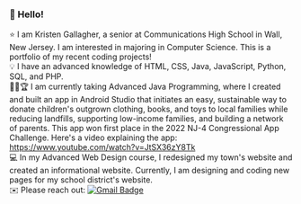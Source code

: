 ### :wave: Hello!

:star: I am Kristen Gallagher, a senior at Communications High School in Wall, New Jersey. I am interested in majoring in Computer Science. This is a portfolio of my recent coding projects!  
:bulb: I have an advanced knowledge of HTML, CSS, Java, JavaScript, Python, SQL, and PHP. <br /> 
:iphone::heavy_plus_sign::trophy: I am currently taking Advanced Java Programming, where I created and built an app in Android Studio that initiates an easy, sustainable way to donate children's outgrown clothing, books, and toys to local families while reducing landfills, supporting low-income families, and building a network of parents. This app won first place in the 2022 NJ-4 Congressional App Challenge. Here's a video explaining the app: https://www.youtube.com/watch?v=JtSX36zY8Tk<br /> 
:computer: In my Advanced Web Design course, I redesigned my town's website and created an informational website. Currently, I am designing and coding new pages for my school district's website.<br /> 
:envelope: Please reach out: [![Gmail Badge](https://img.shields.io/badge/-kristengal5@gmail.com-c14438?style=flat-square&logo=Gmail&logoColor=white&link=mailto:kristengal5@gmail.com)](mailto:kristengal5@gmail.com)
